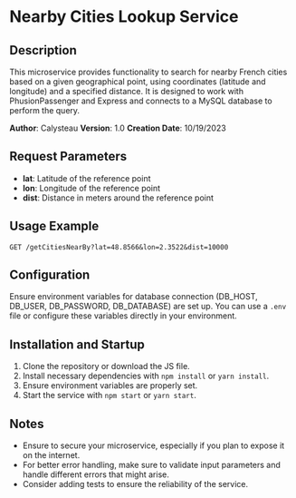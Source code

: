 # Nearby Cities Lookup Service

## Description
This microservice provides functionality to search for nearby French cities based on a given geographical point, using coordinates (latitude and longitude) and a specified distance. It is designed to work with PhusionPassenger and Express and connects to a MySQL database to perform the query.

**Author**: Calysteau
**Version**: 1.0
**Creation Date**: 10/19/2023

## Request Parameters
- **lat**: Latitude of the reference point
- **lon**: Longitude of the reference point
- **dist**: Distance in meters around the reference point

## Usage Example
``` GET /getCitiesNearBy?lat=48.8566&lon=2.3522&dist=10000 ```

## Configuration
Ensure environment variables for database connection (DB_HOST, DB_USER, DB_PASSWORD, DB_DATABASE) are set up. You can use a `.env` file or configure these variables directly in your environment.

## Installation and Startup
1. Clone the repository or download the JS file.
2. Install necessary dependencies with `npm install` or `yarn install`.
3. Ensure environment variables are properly set.
4. Start the service with `npm start` or `yarn start`.

## Notes
- Ensure to secure your microservice, especially if you plan to expose it on the internet.
- For better error handling, make sure to validate input parameters and handle different errors that might arise.
- Consider adding tests to ensure the reliability of the service.

